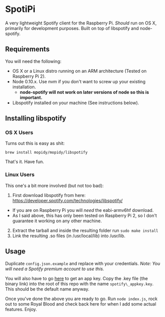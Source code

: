 # SpotiPi
A very lightweight Spotify client for the Raspberry Pi. *Should* run on OS X, primarily for development purposes. Built on top of libspotify and node-spotify.

## Requirements
You will need the following:

- OS X or a Linux distro running on an ARM architecture (Tested on Raspberry Pi 2).
- Node 0.10.x. Use nvm if you don't want to screw up your existing installation.
  - **node-spotify will not work on later versions of node so this is important.**
- Libspotify installed on your machine (See instructions below).

## Installing libspotify

### OS X Users
Turns out this is easy as shit:

```
brew install mopidy/mopidy/libspotify
```

That's it. Have fun.

### Linux Users
This one's a bit more involved (but not too bad):

1. First download libspotify from here: https://developer.spotify.com/technologies/libspotify/
  - If you are on Raspberry Pi you will *need* the eabi-armv6hf download.
  - As I said above, this has only been tested on Raspberry Pi 2, so I don't guarantee it working on any other machine.
2. Extract the tarball and inside the resulting folder run `sudo make install`
3. Link the resulting .so files (in /usr/local/lib) into /usr/lib.

## Usage
Duplicate `config.json.example` and replace with your credentials. *Note: You will need a Spotify premium account to use this.*

You will also have to go [here](https://devaccount.spotify.com/my-account/keys/) to get an app key. Copy the .key file (the binary link) into the root of this repo with the name `spotify\_appkey.key`. This should be the default name anyway.

Once you've done the above you are ready to go. Run `node index.js`, rock out to some Royal Blood and check back here for when I add some actual features. Enjoy.
